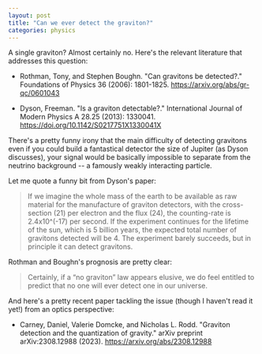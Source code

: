 ```yaml
---
layout: post
title: "Can we ever detect the graviton?"
categories: physics
---
```


A single graviton? Almost certainly no. Here's the relevant literature that addresses this question:

* Rothman, Tony, and Stephen Boughn. "Can gravitons be detected?." Foundations of Physics 36 (2006): 1801-1825. https://arxiv.org/abs/gr-qc/0601043

* Dyson, Freeman. "Is a graviton detectable?." International Journal of Modern Physics A 28.25 (2013): 1330041. https://doi.org/10.1142/S0217751X1330041X

There's a pretty funny irony that the main difficulty of detecting gravitons even if you could build a fantastical detector the size of Jupiter (as Dyson discusses), your signal would be basically impossible to separate from the neutrino background -- a famously weakly interacting particle.

Let me quote a funny bit from Dyson's paper:

>If we imagine the whole mass of the earth to be available as raw material for the manufacture of graviton detectors, with the cross-section (21) per electron and the flux (24), the counting-rate is 2.4x10^(-17) per second. If the experiment continues for the lifetime of the sun, which is 5 billion years, the expected total number of gravitons detected will be 4. The experiment barely succeeds, but in principle it can detect gravitons.

Rothman and Boughn's prognosis are pretty clear:

>Certainly, if a “no graviton” law appears elusive, we do feel entitled to predict that no one will ever detect one in our universe.

And here's a pretty recent paper tackling the issue (though I haven't read it yet!) from an optics perspective:

* Carney, Daniel, Valerie Domcke, and Nicholas L. Rodd. "Graviton detection and the quantization of gravity." arXiv preprint arXiv:2308.12988 (2023). https://arxiv.org/abs/2308.12988
